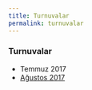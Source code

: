 ```yaml
---
title: Turnuvalar
permalink: turnuvalar
---
```


### Turnuvalar

- Temmuz 2017
- [Ağustos 2017](turnuvalar/agustos)
